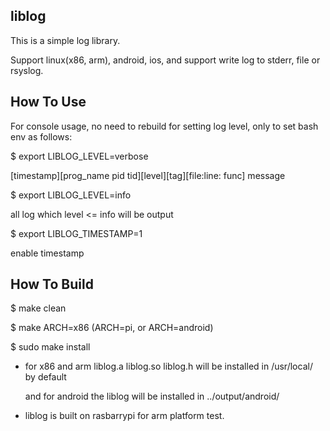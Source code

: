 liblog
----
This is a simple log library.

Support linux(x86, arm), android, ios, and support write log to stderr, file or rsyslog.

How To Use
----
For console usage, no need to rebuild for setting log level, only to set bash env as follows:

 $ export LIBLOG_LEVEL=verbose

[timestamp][prog_name pid tid][level][tag][file:line: func] message

 $ export LIBLOG_LEVEL=info

 all log which level <= info will be output

 $ export LIBLOG_TIMESTAMP=1

 enable timestamp

How To Build
----
  $ make clean

  $ make ARCH=x86  (ARCH=pi, or ARCH=android)

  $ sudo make install

* for x86 and arm liblog.a liblog.so liblog.h will be installed in /usr/local/ by default

  and for android the liblog will be installed in ../output/android/

* liblog is built on rasbarrypi for arm platform test.


